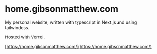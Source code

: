 # home.gibsonmatthew.com

My personal website, written with typescript in Next.js and using tailwindcss.

Hosted with Vercel. 

[https://home.gibsonmatthew.com/](https://home.gibsonmatthew.com/)
